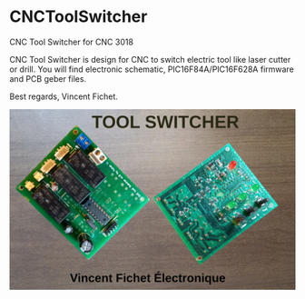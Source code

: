 # CNCToolSwitcher
CNC Tool Switcher for CNC 3018

CNC Tool Switcher is design for CNC to switch electric tool like laser cutter or drill. You will find electronic schematic, PIC16F84A/PIC16F628A firmware and PCB geber files.

Best regards, Vincent Fichet.

![CNC tool switcher](ToolSwitcher.png)
